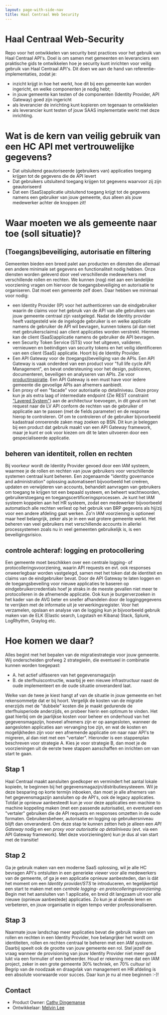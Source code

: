 ```yaml
---
layout: page-with-side-nav
title: Haal Centraal Web Security
---
```


# Haal Centraal Web-Security

Repo voor het ontwikkelen van security best practices voor het gebruik van Haal Centraal API's. Doel is om samen met gemeenten en leveranciers een praktische gids te ontwikkelen hoe je security kunt inrichten voor veilig gebruik van Haal Centraal API's. Dit doen we aan de hand van referentie-implementaties, zodat je:

* inzicht krijgt in hoe het werkt, hoe dit bij een gemeente kan worden ingericht, en welke componenten je nodig hebt;
* in jouw gemeente kan testen of de componenten (Identity Provider, API Gateway) goed zijn ingericht
* als leverancier de inrichting kunt kopieren om tegenaan te ontwikkelen
* als leverancier kunt testen of jouw SAAS implementatie werkt met deze inrichting.

# Wat is de kern van veilig gebruik van een HC API met vertrouwelijke gegevens?

* Dat uitsluitend geautoriseerde (gebruikers van) applicaties toegang krijgen tot de gegevens die de API levert
* Dat gebruikers uitsluitend toegang krijgen tot gegevens waarvoor zij zijn geautoriseerd
* Dat een (SaaS)applicatie uitsluitend toegang krijgt tot de gegevens namens een gebruiker van jouw gemeente, dus alleen als jouw medewerker achter de knoppen zit!

# Waar moeten we als gemeente naar toe (soll situatie)?

## (Toegangs)beveiliging, autorisatie en filtering

Gemeenten bieden een breed palet aan producten en diensten die allemaal een andere minimale set gegevens en functionaliteit nodig hebben. Onze diensten worden geleverd door veel verschillende medewerkers met verschillende rollen en rechten. We kunnen (nog) niet aan een landelijke voorziening vragen om hiervoor de toegangsbeveiliging en autorisatie te organiseren. Dat moet een gemeente zelf doen. Daar hebben we minimaal voor nodig:

* een Identity Provider (IP) voor het authenticeren van de eindgebruiker waarin de claims voor het gebruik van de API van alle gebruikers van jouw gemeente centraal zijn vastgelegd. Nadat de Identity provider heeft vastgesteld wie de ingelogde gebruiker is en welke applicatie namens de gebruiker de API wil bevragen, kunnen tokens (al dan niet met gebruikersclaims) aan client applicaties worden verstrekt. Hiermee kan de client (SaaS)applicatie namens de gebruiker de API bevragen.
* een Security Token Service (STS) voor het uitgeven, valideren, vernieuwen en beëindigen van security tokens en het veilig identificeren van een client (SaaS) applicatie. Hoort bij de Identity Provider.
* Een API Gateway voor de (toegangs)beveiliging van de APIs. Een API Gateway is vaak onderdeel van een product voor "full life cycle API Management", en bevat ondersteuning voor het design, publiceren, documenteren, beveiligen en analyseren van APIs. Zie voor [productinspiratie](https://www.gartner.com/en/documents/3990768/magic-quadrant-for-full-life-cycle-api-management). Een API Gateway is een must have voor iedere gemeente die gevoelige APIs aan afnemers aanbiedt.   
* Een proxy of een "facade" voor autorisatie op detailniveau. Deze proxy kun je als extra laag of intermediate endpoint (Zie REST constraint ["Layered System"](https://restfulapi.net/rest-architectural-constraints/#layered-system)) aan de architectuur toevoegen, in dit geval om het request naar de LV API conform de rechten van de gebruiker of applicatie aan te passen (met de fields parameter) en de response hierop te controleren. Of om te controleren of de gebruiker bijvoorbeeld kadastraal onroerende zaken mag zoeken op BSN. Dit kun je beleggen bij een product dat gebruik maakt van een API Gateway framework, maar je kunt er ook voor kiezen om dit te laten uitvoeren door een gespecialiseerde applicatie. 

## beheren van identiteit, rollen en rechten  

Bij voorkeur wordt de Identity Provider gevoed door een IAM systeem, waarmee je de rollen en rechten van jouw gebruikers voor verschillende systemen centraal kunt beheren. Een zogenaamde "identity governance and administration" oplossing automatiseert bijvoorbeeld het creëren, updaten en verwijderen van accounts, behandelt aanvragen van gebruikers om toegang te krijgen tot een bepaald systeem, en beheert wachtwoorden, gebruikerstoegang en toegangscertificeringsprocessen. Je kunt het IAM systeem koppelen aan het HR systeem, zodat een medewerker bijvoorbeeld automatisch alle rechten verliest op het gebruik van BRP gegevens als hij/zij voor een andere afdeling gaat werken. Zo'n IAM voorziening is optioneel maar heel belangrijk, zeker als je in een wat grotere gemeente werkt. Het beheren van veel gebruikers met verschillende accounts in allerlei processystemen zoals nu in veel gemeenten gebruikelijk is, is een beveiligingsrisico.

## controle achteraf: logging en protocollering

Een gemeente moet beschikken over een centrale logging- of protocolleringsvoorziening, waarin API requests en evt. ook responses onweerlegbaar worden vastgelegd, samen met het token dat de identiteit en claims van de eindgebruiker bevat. Door de API Gateway te laten loggen en de toegangsbeveiling voor nieuwe applicaties te baseren op eindgebruikercredentials hoef je straks in de meeste gevallen niet meer te protocolleren in de afnemende applicatie. Ook kun je burgerverzoeken in het kader van de AVG beter en sneller afhandelen door de logginggegevens te verrijken met de informatie uit je verwerkingsregister. Voor het verzamelen, opslaan en analyse van de logging kun je bijvoorbeeld gebruik maken van de ELK (Elastic search, Logstash en Kibana) Stack, Splunk, LogRhythm, Graylog etc.    

# Hoe komen we daar?

Alles begint met het bepalen van de migratiestrategie voor jouw gemeente. Wij onderscheiden grofweg 2 strategieën, die eventueel in combinatie kunnen worden toegepast: 
* A. het actief uitfaseren van het gegevensmagazijn
* B. de sterfhuiscontructie, waarbij je een nieuwe infrastructuur naast de oude implementeert en de oude situatie onveranderd laat.  

Welke van de twee je kiest hangt af van de situatie in jouw gemeente en het rekensommetje dat er bij hoort. Vergelijk de kosten van de migratie enerzijds met de "dubbele" kosten die je maakt gedurende de sterfhuisperiode anderzijds, en probeer hierin een optimum te vinden. Het gaat hierbij om de jaarlijkse kosten voor beheer en onderhoud van het gegevensmagazijn, hoeveel afnemers zijn er op aangesloten, wanneer de aangesloten applicaties aan vervanging toe zijn, en wat de kosten en mogelijkheden zijn voor een afnemende applicatie om naar naar API's te migreren, al dan niet met een "vertaler". Hieronder is een stappenplan beschreven voor strategie A. Kies je voor strategie B, dan moet je de voorzieningen uit de eerste twee stappen aanschaffen en inrichten om van start te gaan.

## Stap 1

Haal Centraal maakt aansluiten goedkoper en vermindert het aantal lokale kopieën, te beginnen bij het gegevensmagazijn/distributiesysteeem. Wil je deze besparing op korte termijn inboeken, dan moet je alle afnemers van het gegevensmagazijn aansluiten op de API's, ook de legacy applicaties. Totdat je opnieuw aanbesteedt kun je voor deze applicaties een machine to machine koppeling maken (met een passende autorisatie), en eventueel een "vertaler" gebruiken die de API requests en responses omzetten in de oude formaten. Gebruikersbeheer, autorisatie en logging op gebruikersniveau blijft dan onveranderd. Om deze stap te kunnen zetten heb je alleen een *API Gateway* nodig en een *proxy voor autorisatie op detailniveau* (evt. via een API Gateway framework). Met deze voorziening(en) kun je dus al van start met de transitie!

## Stap 2

Ga je gebruik maken van een moderne SaaS oplossing, wil je alle HC bevragen API's ontsluiten in een generieke viewer voor alle medewerkers van de gemeente, of ga je een applicatie opnieuw aanbesteden, dan is dát het moment om een *Identity provider/STS* te introduceren, en tegelijkertijd een start te maken met een *centrale logging- en protocolleringsvoorziening*. Begin met het aansluiten van 1 applicatie, en breid dit langzaam uit voor alle nieuwe (opnieuw aanbestede) applicaties. Zo kun je al doende leren en verbeteren, en jouw organisatie in eigen tempo verder professionaliseren.  

## Stap 3

Naarmate jouw landschap meer applicaties bevat die gebruik maken van rollen en rechten in een Identity Provider, hoe belangrijker het wordt om identiteiten, rollen en rechten centraal te beheren met een *IAM systeem*. Daarbij speelt ook de grootte van jouw gemeente een rol. Stel jezelf de vraag wanneer de provisioning van jouw Identity Provider niet meer goed lukt via een formulier of een beheerder. Houd er rekening mee dat een IAM project, zeker in een grote gemeente 30% techniek, en 70% cultuur is! Begrip van de noodzaak en draagvlak van management en HR afdeling is een absolute voorwaarde voor succes. Daar kun je nu al mee beginnen :-)!    

## Contact 

* Product Owner: [Cathy Dingemanse](mailto:cathy.dingemanse@denhaag.nl) 
* Ontwikkelaar: [Melvin Lee](mailto:melvin.lee@iswish.nl) 
